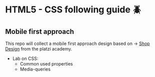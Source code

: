 # HTML5 - CSS following guide 🪲

## Mobile first approach

This repo will collect a mobile first approach design based on -> [Shop Design](https://scene.zeplin.io/project/60afeeed20af1378ed046538) from the platzi academy.

- Lab on CSS:
  - Common used properties
  - Media-queries
